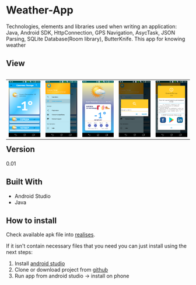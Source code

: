 
# Weather-App

Technologies, elements and libraries used when writing an application:
Java, Android SDK, HttpConnection, GPS Navigation, AsycTask, JSON Parsing, SQLite Database(Room library), ButterKnife.
This app for knowing weather

## View
<table align="left" width="100%">
  <tbody>
    <tr>
      <td colspan="1"> <img src="./screnshots/01_list_days.png" alt="01_list_days"/> </td>
      <td colspan="1"> <img src="./screnshots/02_nav_view.png" alt="02_nav_view"/> </td>
      <td colspan="1"> <img src="./screnshots/03_weather_detail.png" alt="03_weather_detail"/> </td>
      <td colspan="1"> <img src="./screnshots/04_another_city.png" alt="04_another_city"/> </td>
      <td colspan="1"> <img src="./screnshots/05_about.png" alt="05_about"/> </td>
  </tbody>
</table>

## Version
0.01
## Built With
* Android Studio
* Java

## How to install
Check available apk file into [realises](https://github.com/parnekov/Weather-App/releases).

If it isn't contain necessary files that you need you can just install using the next steps:

1. Install [android studio](https://developer.android.com/studio/)
2. Clone or download project from [github](https://github.com/parnekov/Weather-App/)
3. Run app from android studio -> install on phone
